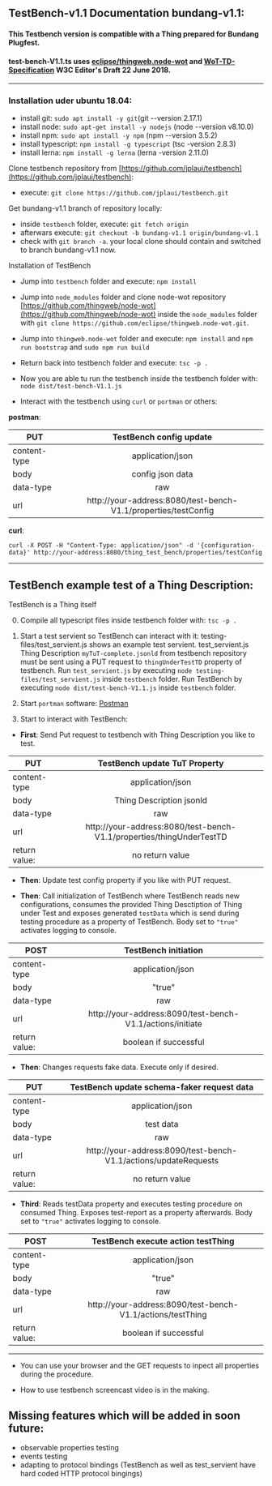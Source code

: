 ## TestBench-v1.1 Documentation bundang-v1.1:

#### This Testbench version is compatible with a Thing prepared for Bundang Plugfest.

#### test-bench-V1.1.ts uses [eclipse/thingweb.node-wot](https://github.com/eclipse/thingweb.node-wot) and [WoT-TD-Specification](https://w3c.github.io/wot-thing-description/) W3C Editor's Draft 22 June 2018.
___

### Installation uder ubuntu 18.04:

- install git: `sudo apt install -y git`(git --version 2.17.1)
- install node: `sudo apt-get install -y nodejs` (node --version v8.10.0)
- install npm: `sudo apt install -y npm` (npm --version 3.5.2)
- install typescript: `npm install -g typescript` (tsc -version 2.8.3)
- install lerna: `npm install -g lerna` (lerna -version 2.11.0)

Clone testbench repository from [https://github.com/jplaui/testbench](https://github.com/jplaui/testbench): 

- execute: `git clone https://github.com/jplaui/testbench.git`

Get bundang-v1.1 branch of repository locally:

- inside `testbench` folder, execute: `git fetch origin`
- afterwars execute: `git checkout -b bundang-v1.1 origin/bundang-v1.1`
- check with `git branch -a`. your local clone should contain and switched to branch bundang-v1.1 now.   

Installation of TestBench 

- Jump into `testbench` folder and execute: `npm install`
- Jump into `node_modules` folder and clone node-wot repository [https://github.com/thingweb/node-wot](https://github.com/thingweb/node-wot) inside the `node_modules` folder with `git clone https://github.com/eclipse/thingweb.node-wot.git`.
- Jump into `thingweb.node-wot` folder and execute: `npm install` and `npm run bootstrap` and `sudo npm run build`

- Return back into testbench folder and execute: `tsc -p .`
- Now you are able tu run the testbench inside the testbench folder with: `node dist/test-bench-V1.1.js`
- Interact with the testbench using `curl` or `portman` or others:

**postman**:

| **PUT** | TestBench config update |
| ------------- |:-------------:|
| content-type      | application/json | 
| body      |  config json data   | 
| data-type | raw |
| url | http://your-address:8080/test-bench-V1.1/properties/testConfig | 

**curl**:

`curl -X POST -H "Content-Type: application/json" -d '{configuration-data}' http://your-address:8080/thing_test_bench/properties/testConfig`

___

## TestBench example test of a Thing Description:
TestBench is a Thing itself

0. Compile all typescript files inside testbench folder with: `tsc -p .`

1. Start a test servient so TestBench can interact with it: testing-files/test_servient.js shows an example test servient. test_servient.js Thing Description `myTuT-complete.jsonld` from testbench repository must be sent using a PUT request to `thingUnderTestTD` property of testbench. Run `test_servient.js` by executing `node testing-files/test_servient.js` inside `testbench` folder. Run TestBench by executing `node dist/test-bench-V1.1.js` inside `testbench` folder.

2. Start `portman` software: [Postman](https://www.getpostman.com/)

3. Start to interact with TestBench:

- **First**: Send Put request to testbench with Thing Description you like to test.

| **PUT** | TestBench update TuT Property |
| ------------- |:-------------:|
| content-type      | application/json | 
| body      |  Thing Description jsonld   | 
| data-type | raw |
| url | http://your-address:8080/test-bench-V1.1/properties/thingUnderTestTD |
| return value: | no return value |

- **Then**: Update test config property if you like with PUT request.

- **Then**: Call initialization of TestBench where TestBench reads new configurations, consumes the provided Thing Desctiption of Thing under Test and exposes generated `testData` which is send during testing procedure as a property of TestBench. Body set to `"true"` activates logging to console.

| **POST** | TestBench initiation |
| ------------- |:-------------:|
| content-type      | application/json | 
| body      |  "true"   | 
| data-type | raw |
| url | http://your-address:8090/test-bench-V1.1/actions/initiate |
| return value: | boolean if successful |


- **Then**: Changes requests fake data. Execute only if desired.

| **PUT** | TestBench update schema-faker request data |
| ------------- |:-------------:|
| content-type      | application/json | 
| body      |  test data  | 
| data-type | raw |
| url | http://your-address:8090/test-bench-V1.1/actions/updateRequests |
| return value: | no return value |

- **Third**: Reads testData property and executes testing procedure on consumed Thing. Exposes test-report as a property afterwards. Body set to `"true"` activates logging to console.

| **POST** | TestBench execute action testThing |
| ------------- |:-------------:|
| content-type      | application/json | 
| body      |  "true"   | 
| data-type | raw |
| url | http://your-address:8090/test-bench-V1.1/actions/testThing | 
| return value: | boolean if successful |

***

- You can use your browser and the GET requests to inpect all properties during the procedure.

- How to use testbench screencast video is in the making.


## Missing features which will be added in soon future:

- observable properties testing
- events testing
- adapting to protocol bindings (TestBench as well as test_servient have hard coded HTTP protocol bingings)


